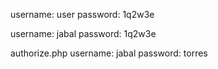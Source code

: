 username: user
password: 1q2w3e

username: jabal
password: 1q2w3e

authorize.php
username: jabal
password: torres